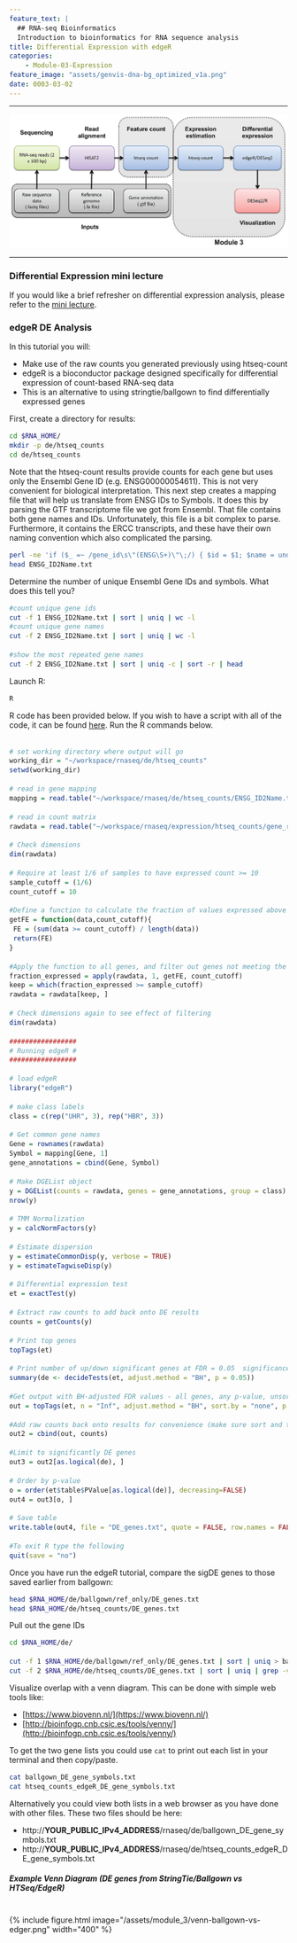 ```yaml
---
feature_text: |
  ## RNA-seq Bioinformatics
  Introduction to bioinformatics for RNA sequence analysis
title: Differential Expression with edgeR
categories:
    - Module-03-Expression
feature_image: "assets/genvis-dna-bg_optimized_v1a.png"
date: 0003-03-02
---
```


***

![RNA-seq_Flowchart4](/assets/module_3/RNA-seq_Flowchart4-2.png)

***


### Differential Expression mini lecture
If you would like a brief refresher on differential expression analysis, please refer to the [mini lecture](https://github.com/griffithlab/rnabio.org/blob/master/assets/lectures/cshl/2024/mini/RNASeq_MiniLecture_03_03_DifferentialExpression.pdf).


### edgeR DE Analysis
In this tutorial you will:

* Make use of the raw counts you generated previously using htseq-count
* edgeR is a bioconductor package designed specifically for differential expression of count-based RNA-seq data
* This is an alternative to using stringtie/ballgown to find differentially expressed genes

First, create a directory for results:

```bash
cd $RNA_HOME/
mkdir -p de/htseq_counts
cd de/htseq_counts

```

Note that the htseq-count results provide counts for each gene but uses only the Ensembl Gene ID (e.g. ENSG00000054611).  This is not very convenient for biological interpretation.  This next step creates a mapping file that will help us translate from ENSG IDs to Symbols. It does this by parsing the GTF transcriptome file we got from Ensembl. That file contains both gene names and IDs. Unfortunately, this file is a bit complex to parse. Furthermore, it contains the ERCC transcripts, and these have their own naming convention which also complicated the parsing.

```bash
perl -ne 'if ($_ =~ /gene_id\s\"(ENSG\S+)\"\;/) { $id = $1; $name = undef; if ($_ =~ /gene_name\s\"(\S+)"\;/) { $name = $1; }; }; if ($id && $name) {print "$id\t$name\n";} if ($_=~/gene_id\s\"(ERCC\S+)\"/){print "$1\t$1\n";}' $RNA_REF_GTF | sort | uniq > ENSG_ID2Name.txt
head ENSG_ID2Name.txt

```

Determine the number of unique Ensembl Gene IDs and symbols. What does this tell you?
```bash
#count unique gene ids
cut -f 1 ENSG_ID2Name.txt | sort | uniq | wc -l
#count unique gene names
cut -f 2 ENSG_ID2Name.txt | sort | uniq | wc -l

#show the most repeated gene names
cut -f 2 ENSG_ID2Name.txt | sort | uniq -c | sort -r | head

```

Launch R:

```bash
R
```

R code has been provided below. If you wish to have a script with all of the code, it can be found [here](https://github.com/griffithlab/rnabio.org/blob/master/assets/scripts/Tutorial_edgeR.R). Run the R commands below.

```R

# set working directory where output will go
working_dir = "~/workspace/rnaseq/de/htseq_counts"
setwd(working_dir)

# read in gene mapping
mapping = read.table("~/workspace/rnaseq/de/htseq_counts/ENSG_ID2Name.txt", header = FALSE, stringsAsFactors = FALSE, row.names = 1)

# read in count matrix
rawdata = read.table("~/workspace/rnaseq/expression/htseq_counts/gene_read_counts_table_all_final.tsv", header = TRUE, stringsAsFactors = FALSE, row.names = 1)

# Check dimensions
dim(rawdata)

# Require at least 1/6 of samples to have expressed count >= 10
sample_cutoff = (1/6)
count_cutoff = 10

#Define a function to calculate the fraction of values expressed above the count cutoff
getFE = function(data,count_cutoff){
 FE = (sum(data >= count_cutoff) / length(data))
 return(FE)
}

#Apply the function to all genes, and filter out genes not meeting the sample cutoff
fraction_expressed = apply(rawdata, 1, getFE, count_cutoff)
keep = which(fraction_expressed >= sample_cutoff)
rawdata = rawdata[keep, ]

# Check dimensions again to see effect of filtering
dim(rawdata)

#################
# Running edgeR #
#################

# load edgeR
library("edgeR")

# make class labels
class = c(rep("UHR", 3), rep("HBR", 3))

# Get common gene names
Gene = rownames(rawdata)
Symbol = mapping[Gene, 1]
gene_annotations = cbind(Gene, Symbol)

# Make DGEList object
y = DGEList(counts = rawdata, genes = gene_annotations, group = class)
nrow(y)

# TMM Normalization
y = calcNormFactors(y)

# Estimate dispersion
y = estimateCommonDisp(y, verbose = TRUE)
y = estimateTagwiseDisp(y)

# Differential expression test
et = exactTest(y)

# Extract raw counts to add back onto DE results
counts = getCounts(y)

# Print top genes
topTags(et)

# Print number of up/down significant genes at FDR = 0.05  significance level
summary(de <- decideTests(et, adjust.method = "BH", p = 0.05))

#Get output with BH-adjusted FDR values - all genes, any p-value, unsorted
out = topTags(et, n = "Inf", adjust.method = "BH", sort.by = "none", p.value = 1)$table

#Add raw counts back onto results for convenience (make sure sort and total number of elements allows proper join)
out2 = cbind(out, counts)

#Limit to significantly DE genes
out3 = out2[as.logical(de), ]

# Order by p-value
o = order(et$table$PValue[as.logical(de)], decreasing=FALSE)
out4 = out3[o, ]

# Save table
write.table(out4, file = "DE_genes.txt", quote = FALSE, row.names = FALSE, sep = "\t")

#To exit R type the following
quit(save = "no")
```

Once you have run the edgeR tutorial, compare the sigDE genes to those saved earlier from ballgown:
```bash
head $RNA_HOME/de/ballgown/ref_only/DE_genes.txt
head $RNA_HOME/de/htseq_counts/DE_genes.txt

```

Pull out the gene IDs
```bash
cd $RNA_HOME/de/

cut -f 1 $RNA_HOME/de/ballgown/ref_only/DE_genes.txt | sort | uniq > ballgown_DE_gene_symbols.txt
cut -f 2 $RNA_HOME/de/htseq_counts/DE_genes.txt | sort | uniq | grep -v Gene_Name > htseq_counts_edgeR_DE_gene_symbols.txt

```

Visualize overlap with a venn diagram. This can be done with simple web tools like:

* [https://www.biovenn.nl/](https://www.biovenn.nl/)
* [http://bioinfogp.cnb.csic.es/tools/venny/](http://bioinfogp.cnb.csic.es/tools/venny/)

To get the two gene lists you could use `cat` to print out each list in your terminal and then copy/paste.

```bash
cat ballgown_DE_gene_symbols.txt
cat htseq_counts_edgeR_DE_gene_symbols.txt

```

Alternatively you could view both lists in a web browser as you have done with other files. These two files should be here:

* http://**YOUR_PUBLIC_IPv4_ADDRESS**/rnaseq/de/ballgown_DE_gene_symbols.txt
* http://**YOUR_PUBLIC_IPv4_ADDRESS**/rnaseq/de/htseq_counts_edgeR_DE_gene_symbols.txt

##### Example Venn Diagram (DE genes from StringTie/Ballgown vs HTSeq/EdgeR)

<br>
{% include figure.html image="/assets/module_3/venn-ballgown-vs-edger.png" width="400" %}


